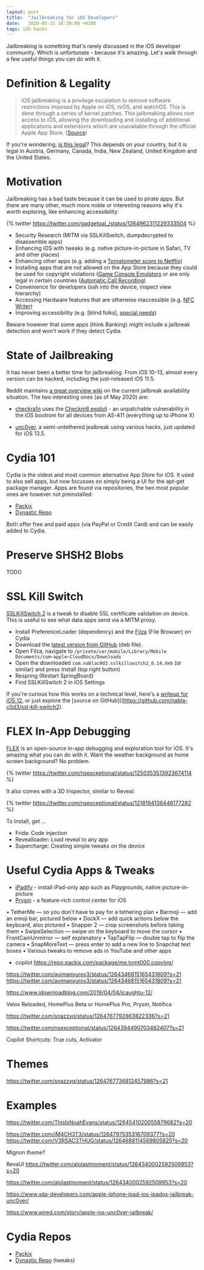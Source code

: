 ```yaml
---
layout: post
title:  "Jailbreaking for iOS Developers"
date:   2020-05-21 10:30:00 +0200
tags: iOS hacks
---
```


Jailbreaking is something that's rarely discussed in the iOS developer community. Which is unfortunate - because it's amazing. Let's walk through a few useful things you can do with it.

# Definition & Legality

>iOS jailbreaking is a privilege escalation to remove software restrictions imposed by Apple on iOS, tvOS, and watchOS. This is done through a series of kernel patches. This jailbreaking allows root access to iOS, allowing the downloading and installing of additional applications and extensions which are unavailable through the official Apple App Store. ([Source](https://www.techacrobat.com/ios-12-4-unc0ver-jailbreak/))

If you're wondering, [is this legal](https://en.wikipedia.org/wiki/IOS_jailbreaking#Legality)? This depends on your country, but it is legal in Austria, Germany, Canada, India, New Zealand, United Kingdom and the United States.

# Motivation

Jailbreaking has a bad taste because it can be used to pirate apps. But there are many other, much more noble or interesting reasons why it's worth exploring, like enhancing accessibility:

{% twitter https://twitter.com/gadgetgal_/status/1264962311229333504 %}

- Security Research (MITM via SSLKillSwitch, dumpdecrypted to disassemble apps)
- Enhancing iOS with tweaks (e.g. native picture-in-picture in Safari, TV and other places)
- Enhancing other apps (e.g. adding a [Tomatometer score to Netflix](https://repo.packix.com/package/org.packix.flixenhancer/))
- Installing apps that are not allowed on the App Store because they could be used for copyright violations ([Game Console Emulators](https://tweak-box.com/delta/) or are only legal in certain countries ([Automatic Call Recording](http://ioscallrecorder.com/))
- Convenience for developers (ssh into the device, inspect view hierarchy)
- Accessing Hardware features that are otherwise inaccessible (e.g. [NFC Writer](http://cydia.saurik.com/package/net.limneos.nfcwriterx/))
- Improving accessibility (e.g. [blind folks], [special needs](https://twitter.com/GadgetGal_/status/1264962311229333504?s=20))

Beware however that some apps (think Banking) might include a jailbreak detection and won't work if they detect Cydia.

# State of Jailbreaking

It has never been a better time for jailbreaking. From iOS 10-13, almost every version can be hacked, including the just-released iOS 11.5.

Reddit maintains [a great overview wiki]((https://www.reddit.com/r/jailbreak/wiki/escapeplan/guides/jailbreakcharts#wiki_ios13.x)) on the current jailbreak availability situation. The two interesting ones (as of May 2020) are:

- [checkra1n](https://checkra.in/) uses the [Checkm8 exploit](https://arstechnica.com/information-technology/2019/09/developer-of-checkm8-explains-why-idevice-jailbreak-exploit-is-a-game-changer/) - an unpatchable vulnerability in the  iOS bootrom for all devices from A5-A11 (everything up to iPhone X)

- [unc0ver](https://unc0ver.dev/), a semi-untethered jealbreak using various hacks, just updated for iOS 13.5.

# Cydia 101

Cydia is the oldest and most common alternative App Store for iOS. It used to also sell apps, but now focusses on simply being a UI for the apt-get package manager. Apps are found via repositories, the two most popular ones are however not preinstalled:

- [Packix](https://repo.packix.com/)
- [Dynastic Repo](https://repo.dynastic.co/)

Both offer free and paid apps (via PayPal or Credit Card) and can be easily added to Cydia.

# Preserve SHSH2 Blobs

TODO


# SSL Kill Switch

[SSLKillSwitch 2](https://github.com/nabla-c0d3/ssl-kill-switch2) is a tweak to disable SSL certificate validation on device. This is useful to see what data apps send via a MITM proxy. 

- Install PreferenceLoader (dependency) and the [Filza](https://filza.net/) (File Browser) on Cydia
- Download the [latest version from GitHub](https://github.com/nabla-c0d3/ssl-kill-switch2/releases) (deb file).
- Open Filza, navigate to `/private/var/mobile/Library/Mobile Documents/com~apple~CloudDocs/Downloads`
- Open the downloaded `com.nablac0d3.sslkillswitch2_0.14.deb` (or similar) and press Install (top right button)
- Respring (Restart SpringBoard)
- Find SSLKillSwitch 2 in iOS Settings

If you're curious how this works on a technical level, here's a [writeup for iOS 12](https://nabla-c0d3.github.io/blog/2019/05/18/ssl-kill-switch-for-ios12/), or just explore the [source on GitHub]((https://github.com/nabla-c0d3/ssl-kill-switch2).

# FLEX In-App Debugging

[FLEX](https://github.com/Flipboard/FLEX) is an open-source in-app debugging and exploration tool for iOS. It's amazing what you can do with it. Want the weather background as home screen background? No problem.

{% twitter https://twitter.com/nsexceptional/status/1250353513923674114 %}

It also comes with a 3D Inspector, similar to Reveal:

{% twitter https://twitter.com/nsexceptional/status/1218194136446177282 %}

To Install, get ...


- Frida: Code injection
- Revealloader: Load reveal to any app
- Supercharge: Creating simple tweaks on the device

# Useful Cydia Apps & Tweaks

- [iPadify](https://repo.packix.com/package/codes.rambo.ipadify/) - install iPad-only app such as Playgrounds, native picture-in-picture
- [Prysm](https://repo.packix.com/package/com.laughingquoll.prysm/) - a feature-rich control center for iOS




• TetherMe — so you don't have to pay for a tethering plan
• Barmoji — add an emoji bar, pictured below
• DockX — add quick actions below the keyboard, also pictured
• Snapper 2 — crop screenshots before taking them
• SwipeSelection — swipe on the keyboard to move the cursor
• FrontCamUnmirror — self explanatory
• TapTapFlip — double tap to flip the camera
• SnapMoreText — press enter to add a new line to Snapchat text boxes
• Various tweaks to remove ads in YouTube and other apps
- copilot https://repo.packix.com/package/me.tomt000.copylog/

https://twitter.com/avimanyuroy3/status/1264346815165431809?s=21
https://twitter.com/avimanyuroy3/status/1264346815165431809?s=21

https://www.idownloadblog.com/2019/04/04/icaughtu-12/


Velox Reloaded, HomePlus Beta or HomePlus Pro, Prysm, Notifica

https://twitter.com/snazzyq/status/1264767792663822336?s=21

https://twitter.com/nsexceptional/status/1264394490703462407?s=21

Copilot
Shortcuts: True cuts, Activator 


# Themes

https://twitter.com/snazzyq/status/1264767736812457986?s=21

# Examples

https://twitter.com/ThisIsNoahEvans/status/1264541020055879682?s=20

https://twitter.com/iM4CH3T3/status/1264797535316709377?s=20
https://twitter.com/V3RSAC3THUG/status/1264688114569805825?s=20

Mignon theme?

RevaUI
https://twitter.com/alolastmoment/status/1264340002592509953?s=20

https://twitter.com/alolastmoment/status/1264340002592509953?s=20

https://www.xda-developers.com/apple-iphone-ipad-ios-ipados-jailbreak-unc0ver/

https://www.wired.com/story/apple-ios-unc0ver-jailbreak/

# Cydia Repos

- [Packix](https://repo.packix.com/)
- [Dynastic Repo](https://repo.dynastic.co/) (tweaks)